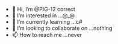 - 👋 Hi, I’m @PIG-12 correct
- 👀 I’m interested in ...@_@
- 🌱 I’m currently learning ...c#
- 💞️ I’m looking to collaborate on ...nothing
- 📫 How to reach me ...never

<!---
PIG-12/PIG-12 is a ✨ special ✨ repository because its `README.md` (this file) appears on your GitHub profile.
You can click the Preview link to take a look at your changes.
--->
